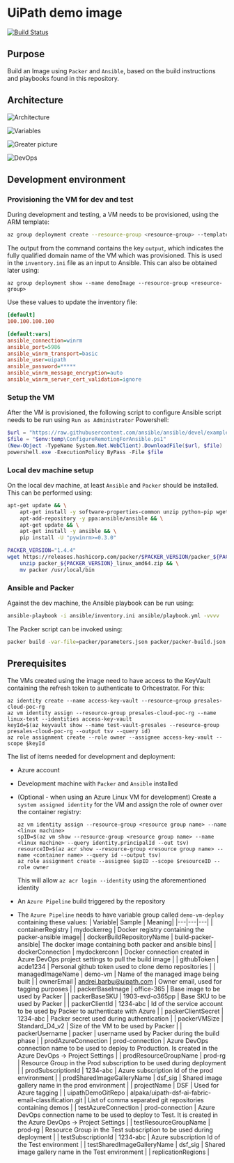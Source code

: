 # UiPath demo image

[![Build Status](https://dev.azure.com/andreibarbu0946/DSF/_apis/build/status/AndreiBarbuOz.uipath-demo-image?branchName=master)](https://dev.azure.com/andreibarbu0946/DSF/_build/latest?definitionId=5&branchName=master)

## Purpose

Build an Image using `Packer` and `Ansible`, based on the build instructions and playbooks found in this repository.

## Architecture 

![Architecture](https://www.lucidchart.com/publicSegments/view/c810404e-7b5f-4b2e-b51b-23a832058d53/image.png)

![Variables](https://www.lucidchart.com/publicSegments/view/083100cb-44a8-4221-a59e-755ac8cb7191/image.png)

![Greater picture](https://www.lucidchart.com/publicSegments/view/8b307462-4e6c-4262-a7b0-9ac1bc862546/image.png)

![DevOps](https://www.lucidchart.com/publicSegments/view/0b8c74e6-c23e-47c2-8695-6457fcad6937/image.png)
## Development environment 

### Provisioning the VM for dev and test
During development and testing, a VM needs to be provisioned, using the ARM template: 

```bash
az group deployment create --resource-group <resource-group> --template-file .\azure-deploy-vm.template.json --name demoImage --parameters adminPassword=<password>
```
The output from the command contains the key `output`, which indicates the fully qualified domain name of the VM which was provisioned. This is used in the `inventory.ini` file as an input to Ansible. This can also be obtained later using: 

```
az group deployment show --name demoImage --resource-group <resource-group>
```
Use these values to update the inventory file:

```ini
[default]
100.100.100.100

[default:vars]
ansible_connection=winrm
ansible_port=5986
ansible_winrm_transport=basic
ansible_user=uipath
ansible_password=*****
ansible_winrm_message_encryption=auto
ansible_winrm_server_cert_validation=ignore
```

### Setup the VM
After the VM is provisioned, the following script to configure Ansible script needs to be run using `Run as Administrator` Powershell:

```powershell
$url = "https://raw.githubusercontent.com/ansible/ansible/devel/examples/scripts/ConfigureRemotingForAnsible.ps1"
$file = "$env:temp\ConfigureRemotingForAnsible.ps1"
(New-Object -TypeName System.Net.WebClient).DownloadFile($url, $file)
powershell.exe -ExecutionPolicy ByPass -File $file
```

### Local dev machine setup

On the local dev machine, at least `Ansible` and `Packer` should be installed. This can be performed using: 

```bash
apt-get update && \
    apt-get install -y software-properties-common unzip python-pip wget sudo && \
    apt-add-repository -y ppa:ansible/ansible && \
    apt-get update && \
    apt-get install -y ansible && \
    pip install -U "pywinrm>=0.3.0"

PACKER_VERSION="1.4.4"
wget https://releases.hashicorp.com/packer/$PACKER_VERSION/packer_${PACKER_VERSION}_linux_amd64.zip && \
    unzip packer_${PACKER_VERSION}_linux_amd64.zip && \
    mv packer /usr/local/bin    
```

### Ansible and Packer
Against the dev machine, the Ansible playbook can be run using: 

```bash
ansible-playbook -i ansible/inventory.ini ansible/playbook.yml -vvvv
```

The Packer script can be invoked using: 
```bash
packer build -var-file=packer/parameters.json packer/packer-build.json
```

## Prerequisites

The VMs created using the image need to have access to the KeyVault containing the refresh token to authenticate to Orhcestrator. For this:

```
az identity create --name access-key-vault --resource-group presales-cloud-poc-rg
az vm identity assign --resource-group presales-cloud-poc-rg --name linux-test --identities access-key-vault
keyId=$(az keyvault show --name test-vault-presales --resource-group presales-cloud-poc-rg --output tsv --query id)
az role assignment create --role owner --assignee access-key-vault --scope $keyId
```


The list of items needed for development and deployment:
* Azure account
* Development machine with `Packer` and `Ansible` installed
* (Optional - when using an Azure Linux VM for development) Create a `system assigned identity` for the VM and assign the role of owner over the container registry:

    ```
    az vm identity assign --resource-group <resource group name> --name <linux machine> 
    spID=$(az vm show --resource-group <resource group name> --name <linux machine> --query identity.principalId --out tsv)
    resourceID=$(az acr show --resource-group <resource group name> --name <container name> --query id --output tsv)
    az role assignment create --assignee $spID --scope $resourceID --role owner
    ```
    This will allow `az acr login --identity` using the aforementioned identity
* An `Azure Pipeline` build triggered by the repository
* The `Azure Pipeline` needs to have variable group called `demo-vm-deploy` containing these values:
    | Variable| Sample | Meaning|
    |---|---|---|
    | containerRegistry | mydockerreg | Docker registry containing the packer-ansible image|
    | dockerBuildRepositoryName | build-packer-ansible| The docker image containing both packer and ansible bins|
    | dockerConnection | mydockerconn | Docker connection created in Azure DevOps project settings to pull the build image |
    | githubToken | acde1234 | Personal github token used to clone demo repositories |
    | managedImageName | demo-vm | Name of the managed image being built |
    | ownerEmail | andrei.barbu@uipath.com | Owner email, used for tagging purposes |
    | packerBaseImage | office-365 | Base image to be used by Packer |
    | packerBaseSKU | 1903-evd-o365pp | Base SKU to be used by Packer |
    | packerClientId | 1234-abc | Id of the service account to be used by Packer to authenticate with Azure |
    | packerClientSecret | 1234-abc | Packer secret used during authentication |
    | packerVMSize | Standard_D4_v2 | Size of the VM to be used by Packer |
    | packerUsername | packer | username used by Packer during the build phase |
    | prodAzureConnection | prod-connection | Azure DevOps connection name to be used to deploy to Production. Is created in the Azure DevOps -> Project Settings |
    | prodResourceGroupName | prod-rg | Resource Group in the Prod subscription to be used during deployment |
    | prodSubscriptionId | 1234-abc | Azure subscription Id of the prod environment |
    | prodSharedImageGalleryName | dsf_sig | Shared image gallery name in the prod environment |
    | projectName | DSF | Used for Azure tagging |
    | uipathDemoGitRepo | alpaka/uipath-dsf-ai-fabric-email-classification.git | List of comma separated git repositories containing demos |
    | testAzureConnection | prod-connection | Azure DevOps connection name to be used to deploy to Test. It is created in the Azure DevOps -> Project Settings |
    | testResourceGroupName | prod-rg | Resource Group in the Test subscription to be used during deployment |
    | testSubscriptionId | 1234-abc | Azure subscription Id of the Test environment |
    | testSharedImageGalleryName | dsf_sig | Shared image gallery name in the Test environment |
    | replicationRegions |
